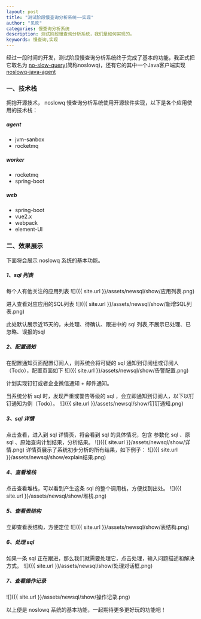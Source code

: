 ```yaml
---
layout: post
title: "测试阶段慢查询分析系统——实现"
author: "见欢"
categories: 慢查询分析系统
description: 测试阶段慢查询分析系统，我们是如何实现的。
keywords: 慢查询,实现
---
```


经过一段时间的开发，测试阶段慢查询分析系统终于完成了基本的功能，我正式把它取名为 [no-slow-query](https://github.com/bugVanisher/no-slow-query)(简称noslowq)，还有它的其中一个Java客户端实现[noslowq-java-agent](https://github.com/bugVanisher/noslowq-java-agent)

### 一、技术栈
拥抱开源技术， noslowq 慢查询分析系统使用开源软件实现，以下是各个应用使用的技术栈：
##### agent
* jvm-sanbox
* rocketmq

##### worker
* rocketmq
* spring-boot

##### web
* spring-boot
* vue2.x
* webpack
* element-UI

### 二、效果展示
下面将会展示 noslowq 系统的基本功能。

##### 1、sql 列表
每个人有他关注的应用列表
![]({{ site.url }}/assets/newsql/show/应用列表.png) 

进入查看对应应用的SQL列表
![]({{ site.url }}/assets/newsql/show/新增SQL列表.png) 

此处默认展示近15天的，未处理、待确认、跟进中的 sql 列表,不展示已处理、已忽略、误报的sql

##### 2、配置通知
在配置通知页面配置订阅人，则系统会将可疑的 sql 通知到订阅组或订阅人（Todo），配置页面如下
![]({{ site.url }}/assets/newsql/show/告警配置.png) 

计划实现钉钉或者企业微信通知 + 邮件通知。

当系统分析 sql 时，发现严重或警告等级的 sql ，会立即通知到订阅人，以下以钉钉通知为例（Todo）。
![]({{ site.url }}/assets/newsql/show/钉钉通知.png) 

##### 3、sql 详情
点击查看，进入到 sql 详情页，将会看到 sql 的具体情况，包含 参数化 sql 、原 sql 、原始查询计划结果，分析结果。
![]({{ site.url }}/assets/newsql/show/详情.png) 
详情页展示了系统初步分析的所有结果，如下例子：
![]({{ site.url }}/assets/newsql/show/explain结果.png) 


##### 4、查看堆栈
点击查看堆栈，可以看到产生这条 sql 的整个调用栈，方便找到出处。
![]({{ site.url }}/assets/newsql/show/堆栈.png) 

##### 5、查看表结构
立即查看表结构，方便定位
![]({{ site.url }}/assets/newsql/show/表结构.png) 

##### 6、处理 sql
如果一条 sql  正在跟进，那么我们就需要处理它，点击处理，输入问题描述和解决方式。
![]({{ site.url }}/assets/newsql/show/处理对话框.png) 

##### 7、查看操作记录
![]({{ site.url }}/assets/newsql/show/操作记录.png) 

以上便是 noslowq 系统的基本功能，一起期待更多更好玩的功能吧！